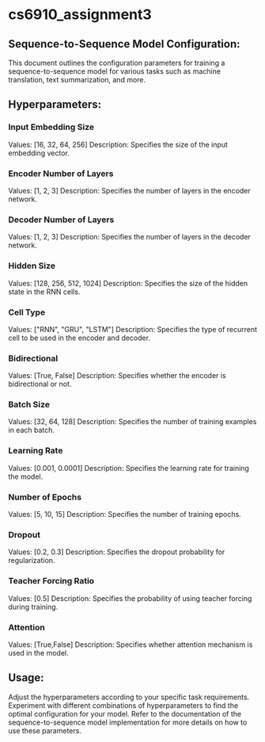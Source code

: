 # cs6910_assignment3

## Sequence-to-Sequence Model Configuration:
This document outlines the configuration parameters for training a sequence-to-sequence model for various tasks such as machine translation, text summarization, and more.

## Hyperparameters:
### Input Embedding Size
Values: [16, 32, 64, 256]
Description: Specifies the size of the input embedding vector.
### Encoder Number of Layers
Values: [1, 2, 3]
Description: Specifies the number of layers in the encoder network.
### Decoder Number of Layers
Values: [1, 2, 3]
Description: Specifies the number of layers in the decoder network.
### Hidden Size
Values: [128, 256, 512, 1024]
Description: Specifies the size of the hidden state in the RNN cells.
### Cell Type
Values: ["RNN", "GRU", "LSTM"]
Description: Specifies the type of recurrent cell to be used in the encoder and decoder.
### Bidirectional
Values: [True, False]
Description: Specifies whether the encoder is bidirectional or not.
### Batch Size
Values: [32, 64, 128]
Description: Specifies the number of training examples in each batch.
### Learning Rate
Values: [0.001, 0.0001]
Description: Specifies the learning rate for training the model.
### Number of Epochs
Values: [5, 10, 15]
Description: Specifies the number of training epochs.
### Dropout
Values: [0.2, 0.3]
Description: Specifies the dropout probability for regularization.
### Teacher Forcing Ratio
Values: [0.5]
Description: Specifies the probability of using teacher forcing during training.
### Attention
Values: [True,False]
Description: Specifies whether attention mechanism is used in the model.
## Usage:
Adjust the hyperparameters according to your specific task requirements.
Experiment with different combinations of hyperparameters to find the optimal configuration for your model.
Refer to the documentation of the sequence-to-sequence model implementation for more details on how to use these parameters.
